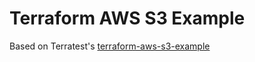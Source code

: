 # Terraform AWS S3 Example

Based on Terratest's [terraform-aws-s3-example](https://github.com/gruntwork-io/terratest/tree/master/examples/terraform-aws-s3-example)

